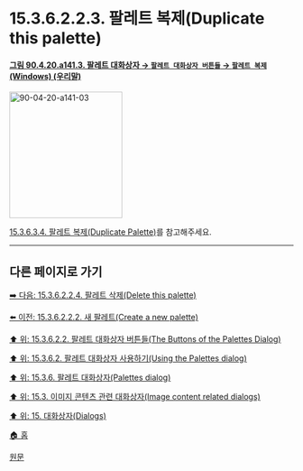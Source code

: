 # 15.3.6.2.2.3. 팔레트 복제(Duplicate this palette)

<a id="90-04-20-a141-03"></a>

#### [그림 90.4.20.a141.3. 팔레트 대화상자 → `팔레트 대화상자 버튼들` → `팔레트 복제` (Windows) (우리말)](./90-04-0020-palette.md#90-04-20-a141-03)
<img width="200" height="224" alt="90-04-20-a141-03" src="https://github.com/user-attachments/assets/a761e450-604e-40ad-a920-cd943df04bed" />

[15.3.6.3.4. 팔레트 복제(Duplicate Palette)](./15-03-06-03-04-duplicate_palette.md)를 참고해주세요.

***

## 다른 페이지로 가기

[➡️ 다음: 15.3.6.2.2.4. 팔레트 삭제(Delete this palette)](./15-03-06-02-02-04-delete_this_palette.md)

[⬅️ 이전: 15.3.6.2.2.2. 새 팔레트(Create a new palette)](./15-03-06-02-02-02-create_a_new_palette.md)

[⬆️ 위: 15.3.6.2.2. 팔레트 대화상자 버튼들(The Buttons of the Palettes Dialog)](./15-03-06-02-02-00-the_buttons_of_the_palettes_dialog.md)

[⬆️ 위: 15.3.6.2. 팔레트 대화상자 사용하기(Using the Palettes dialog)](./15-03-06-02-00-using_the_palettes_dialog.md)

[⬆️ 위: 15.3.6. 팔레트 대화상자(Palettes dialog)](./15-03-06-00-palettes_dialog.md)

[⬆️ 위: 15.3. 이미지 콘텐츠 관련 대화상자(Image content related dialogs)](./15-03-00-image-content-related-dialogs.md)

[⬆️ 위: 15. 대화상자(Dialogs)](./15-00-dialogs.md)

[🏠 홈](./00-home.md)

[원문](https://docs.gimp.org/2.10/ko/gimp-palette-dialog.html#gimp-palette-dialog-using)
